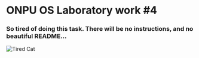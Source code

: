 # ONPU OS Laboratory work #4
### So tired of doing this task. There will be no instructions, and no beautiful README…
<img src="https://pbs.twimg.com/media/BAeuBsnCIAAUITV.jpg" alt="Tired Cat">